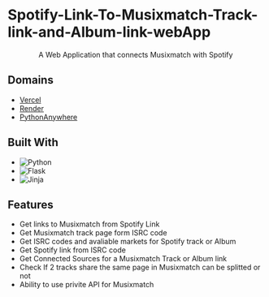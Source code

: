 # Spotify-Link-To-Musixmatch-Track-link-and-Album-link-webApp
<p align="center">
    A Web Application that connects Musixmatch with Spotify
    <br />

 ## Domains
- [Vercel](https://spotify-to-mxm.vercel.app/)
- [Render](https://spotify-to-mxm.onrender.com/)
- [PythonAnywhere](http://cifor55334.pythonanywhere.com/)

## Built With
- ![Python](https://img.shields.io/badge/python-3670A0?style=for-the-badge&logo=python&logoColor=ffdd54)
- ![Flask](https://img.shields.io/badge/flask-%23000.svg?style=for-the-badge&logo=flask&logoColor=white)
- ![Jinja](https://img.shields.io/badge/jinja-white.svg?style=for-the-badge&logo=jinja&logoColor=black)

## Features 
- Get links to Musixmatch from Spotify Link
- Get Musixmatch track page form ISRC code
- Get ISRC codes and avaliable markets for Spotify track or Album
- Get Spotify link from ISRC code
- Get Connected Sources for a Musixmatch Track or Album link
- Check If 2 tracks share the same page in Musixmatch can be splitted or not
- Ability to use privite API for Musixmatch

